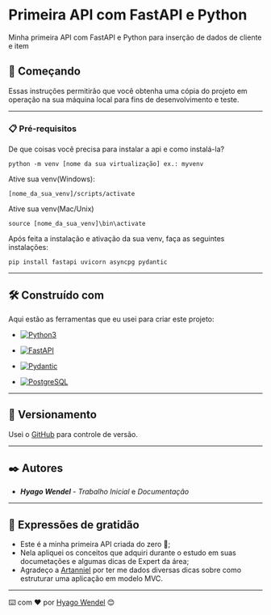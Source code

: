 # Primeira API com FastAPI e Python

Minha primeira API com FastAPI e Python para inserção de dados de cliente e item

## 🚀 Começando

Essas instruções permitirão que você obtenha uma cópia do projeto em operação na sua máquina local para fins de desenvolvimento e teste.

---
### 📋 Pré-requisitos

De que coisas você precisa para instalar a api e como instalá-la?

```
python -m venv [nome da sua virtualização] ex.: myvenv
```
Ative sua venv(Windows):
```
[nome_da_sua_venv]/scripts/activate
```
Ative sua venv(Mac/Unix)
```
source [nome_da_sua_venv]\bin\activate
```

Após feita a instalação e ativação da sua venv, faça as seguintes instalações:

```
pip install fastapi uvicorn asyncpg pydantic
```

---
## 🛠️ Construído com

Aqui estão as ferramentas que eu usei para criar este projeto:

* [![Python3](https://img.shields.io/badge/Python3-123?style=for-the-badge&logo=python&logoColor=10A0B6)](https://docs.python.org) 

* [![FastAPI](https://img.shields.io/badge/FastAPI-123?style=for-the-badge&logo=FastAPI&logoColor=FF)](https://fastapi.tiangolo.com/)

* [![Pydantic](https://img.shields.io/badge/pydantic-123?style=for-the-badge&logo=pydantic&logoColor=E94D5F)](https://docs.pydantic.dev/latest/concepts/pydantic_settings/)

* [![PostgreSQL](https://img.shields.io/badge/PostgresqL-123?style=for-the-badge&logo=postgresql&logoColor=FFF)](https://www.postgresql.org/docs/)


---
## 📌 Versionamento

Usei o [GitHub](https://docs.github.com/pt) para controle de versão.

---
## ✒️ Autores

* ***Hyago Wendel*** - *Trabalho Inicial* e *Documentação*

---
## 🎁 Expressões de gratidão

* Este é a minha primeira API criada do zero 📢;
* Nela apliquei os conceitos que adquiri durante o estudo em suas documetações e algumas dicas de Expert da área;
* Agradeço a [Artanniel](https://github.com/artanniel) por ter me dados diversas dicas sobre como estruturar uma aplicação em modelo MVC.


---
⌨️ com ❤️ por [Hyago Wendel](https://github.com/hyagow) 😊